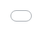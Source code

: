 ```yaml
---
layout: null
title: CV Simon Lee
excerpt: "CV of Simon Lee"
---
```


<iframe src="../assets/CV_SimonELee.pdf" style="position:fixed; top:0px; left:0px; bottom:0px; right:0px; width:100%; height:100%; border:none; margin:0; padding:0; overflow:hidden; z-index:999999;">
    Your browser doesn't support iframes
</iframe>